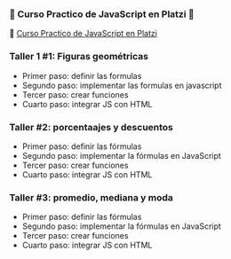 ### 🌟 Curso Practico de JavaScript en Platzi 💚

🔔 [Curso Practico de JavaScript en Platzi](https://platzi.com/cursos/javascript-practico-2021/)

### Taller 1 #1: Figuras geométricas

- Primer paso: definir las formulas
- Segundo paso: implementar las formulas en javascript
- Tercer paso: crear funciones
- Cuarto paso: integrar JS con HTML

### Taller #2: porcentaajes y descuentos

- Primer paso: definir las fórmulas
- Segundo paso: implementar la fórmulas en JavaScript 
- Tercer paso: crear funciones
- Cuarto paso: integrar JS con HTML

### Taller #3: promedio, mediana y moda

- Primer paso: definir las fórmulas
- Segundo paso: implementar la fórmulas en JavaScript 
- Tercer paso: crear funciones
- Cuarto paso: integrar JS con HTML